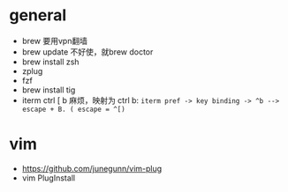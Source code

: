 # general

* brew 要用vpn翻墙
* brew update 不好使，就brew doctor
* brew install zsh
* zplug
* fzf
* brew install tig
* iterm ctrl [ b 麻烦，映射为 ctrl b:  `iterm pref -> key binding -> ^b --> escape + B. ( escape = ^[)`


# vim

* https://github.com/junegunn/vim-plug 
* vim PlugInstall


